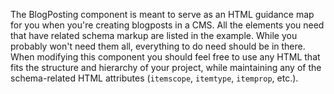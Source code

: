 The BlogPosting component is meant to serve as an HTML guidance map for you when you're creating blogposts in a CMS. All the elements you need that have related schema markup are listed in the example. While you probably won't need them all, everything to do need should be in there. When modifying this component you should feel free to use any HTML that fits the structure and hierarchy of your project, while maintaining any of the schema-related HTML attributes (`itemscope`, `itemtype`, `itemprop`, etc.).
